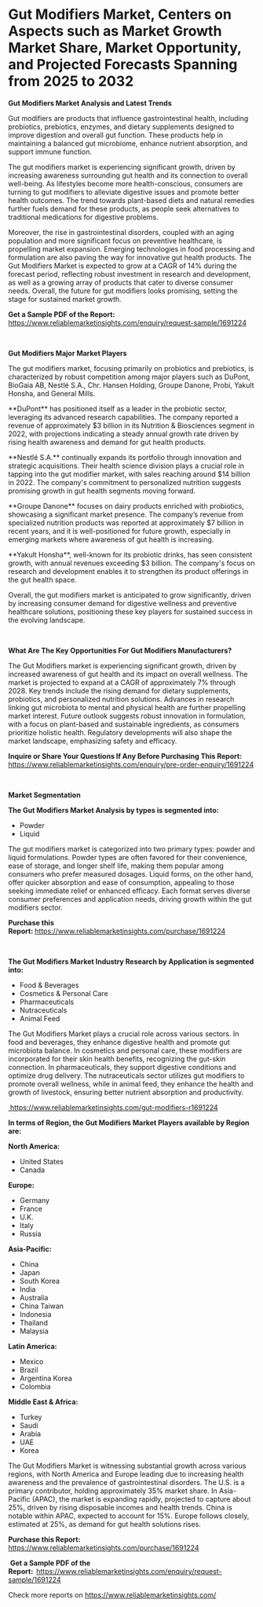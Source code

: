 <p><h1>Gut Modifiers Market, Centers on Aspects such as Market Growth Market Share, Market Opportunity, and Projected Forecasts Spanning from 2025 to 2032</h1></p><p><strong>Gut Modifiers Market Analysis and Latest Trends</strong></p>
<p><p>Gut modifiers are products that influence gastrointestinal health, including probiotics, prebiotics, enzymes, and dietary supplements designed to improve digestion and overall gut function. These products help in maintaining a balanced gut microbiome, enhance nutrient absorption, and support immune function.</p><p>The gut modifiers market is experiencing significant growth, driven by increasing awareness surrounding gut health and its connection to overall well-being. As lifestyles become more health-conscious, consumers are turning to gut modifiers to alleviate digestive issues and promote better health outcomes. The trend towards plant-based diets and natural remedies further fuels demand for these products, as people seek alternatives to traditional medications for digestive problems.</p><p>Moreover, the rise in gastrointestinal disorders, coupled with an aging population and more significant focus on preventive healthcare, is propelling market expansion. Emerging technologies in food processing and formulation are also paving the way for innovative gut health products. The Gut Modifiers Market is expected to grow at a CAGR of 14% during the forecast period, reflecting robust investment in research and development, as well as a growing array of products that cater to diverse consumer needs. Overall, the future for gut modifiers looks promising, setting the stage for sustained market growth.</p></p>
<p><strong>Get a Sample PDF of the Report:&nbsp;</strong> <a href="https://www.reliablemarketinsights.com/enquiry/request-sample/1691224?utm_campaign=3320&utm_medium=2&utm_source=Github&utm_content=ia&utm_term=26032025&utm_id=gut-modifiers">https://www.reliablemarketinsights.com/enquiry/request-sample/1691224</a></p>
<p>&nbsp;</p>
<p><strong>Gut Modifiers Major Market Players</strong></p>
<p><p>The gut modifiers market, focusing primarily on probiotics and prebiotics, is characterized by robust competition among major players such as DuPont, BioGaia AB, Nestlé S.A., Chr. Hansen Holding, Groupe Danone, Probi, Yakult Honsha, and General Mills. </p><p>**DuPont** has positioned itself as a leader in the probiotic sector, leveraging its advanced research capabilities. The company reported a revenue of approximately $3 billion in its Nutrition & Biosciences segment in 2022, with projections indicating a steady annual growth rate driven by rising health awareness and demand for gut health products.</p><p>**Nestlé S.A.** continually expands its portfolio through innovation and strategic acquisitions. Their health science division plays a crucial role in tapping into the gut modifier market, with sales reaching around $14 billion in 2022. The company's commitment to personalized nutrition suggests promising growth in gut health segments moving forward.</p><p>**Groupe Danone** focuses on dairy products enriched with probiotics, showcasing a significant market presence. The company’s revenue from specialized nutrition products was reported at approximately $7 billion in recent years, and it is well-positioned for future growth, especially in emerging markets where awareness of gut health is increasing.</p><p>**Yakult Honsha**, well-known for its probiotic drinks, has seen consistent growth, with annual revenues exceeding $3 billion. The company's focus on research and development enables it to strengthen its product offerings in the gut health space.</p><p>Overall, the gut modifiers market is anticipated to grow significantly, driven by increasing consumer demand for digestive wellness and preventive healthcare solutions, positioning these key players for sustained success in the evolving landscape.</p></p>
<p>&nbsp;</p>
<p><strong>What Are The Key Opportunities For Gut Modifiers Manufacturers?</strong></p>
<p><p>The Gut Modifiers market is experiencing significant growth, driven by increased awareness of gut health and its impact on overall wellness. The market is projected to expand at a CAGR of approximately 7% through 2028. Key trends include the rising demand for dietary supplements, probiotics, and personalized nutrition solutions. Advances in research linking gut microbiota to mental and physical health are further propelling market interest. Future outlook suggests robust innovation in formulation, with a focus on plant-based and sustainable ingredients, as consumers prioritize holistic health. Regulatory developments will also shape the market landscape, emphasizing safety and efficacy.</p></p>
<p><strong>Inquire or Share Your Questions If Any Before Purchasing This Report:</strong> <a href="https://www.reliablemarketinsights.com/enquiry/pre-order-enquiry/1691224?utm_campaign=3320&utm_medium=2&utm_source=Github&utm_content=ia&utm_term=26032025&utm_id=gut-modifiers">https://www.reliablemarketinsights.com/enquiry/pre-order-enquiry/1691224</a></p>
<p>&nbsp;</p>
<p><strong>Market Segmentation</strong></p>
<p><strong>The Gut Modifiers Market Analysis by types is segmented into:</strong></p>
<p><ul><li>Powder</li><li>Liquid</li></ul></p>
<p><p>The gut modifiers market is categorized into two primary types: powder and liquid formulations. Powder types are often favored for their convenience, ease of storage, and longer shelf life, making them popular among consumers who prefer measured dosages. Liquid forms, on the other hand, offer quicker absorption and ease of consumption, appealing to those seeking immediate relief or enhanced efficacy. Each format serves diverse consumer preferences and application needs, driving growth within the gut modifiers sector.</p></p>
<p><strong>Purchase this Report:&nbsp;</strong><a href="https://www.reliablemarketinsights.com/purchase/1691224?utm_campaign=3320&utm_medium=2&utm_source=Github&utm_content=ia&utm_term=26032025&utm_id=gut-modifiers">https://www.reliablemarketinsights.com/purchase/1691224</a></p>
<p>&nbsp;</p>
<p><strong>The Gut Modifiers Market Industry Research by Application is segmented into:</strong></p>
<p><ul><li>Food & Beverages</li><li>Cosmetics & Personal Care</li><li>Pharmaceuticals</li><li>Nutraceuticals</li><li>Animal Feed</li></ul></p>
<p><p>The Gut Modifiers Market plays a crucial role across various sectors. In food and beverages, they enhance digestive health and promote gut microbiota balance. In cosmetics and personal care, these modifiers are incorporated for their skin health benefits, recognizing the gut-skin connection. In pharmaceuticals, they support digestive conditions and optimize drug delivery. The nutraceuticals sector utilizes gut modifiers to promote overall wellness, while in animal feed, they enhance the health and growth of livestock, ensuring better nutrient absorption and productivity.</p></p>
<p><a href="https://www.reliablemarketinsights.com/gut-modifiers-r1691224?utm_campaign=3320&utm_medium=2&utm_source=Github&utm_content=ia&utm_term=26032025&utm_id=gut-modifiers">&nbsp;https://www.reliablemarketinsights.com/gut-modifiers-r1691224</a></p>
<p><strong>In terms of Region, the Gut Modifiers Market Players available by Region are:</strong></p>
<p>
    <p> <strong> North America: </strong>
        <ul>
            <li>United States</li>
            <li>Canada</li>
        </ul>
        </p> 
    <p> <strong> Europe: </strong>
        <ul>
            <li>Germany</li>
            <li>France</li>
            <li>U.K.</li>
            <li>Italy</li>
            <li>Russia</li>
        </ul>
        </p> 
    <p> <strong> Asia-Pacific: </strong>
        <ul>
            <li>China</li>
            <li>Japan</li>
            <li>South Korea</li>
            <li>India</li>
            <li>Australia</li>
            <li>China Taiwan</li>
            <li>Indonesia</li>
            <li>Thailand</li>
            <li>Malaysia</li>
        </ul>
        </p> 
    <p> <strong> Latin America: </strong>
        <ul>
            <li>Mexico</li>
            <li>Brazil</li>
            <li>Argentina Korea</li>
            <li>Colombia</li>
        </ul>
        </p> 
    <p> <strong> Middle East & Africa: </strong>
        <ul>
            <li>Turkey</li>
            <li>Saudi</li>
            <li>Arabia</li>
            <li>UAE</li>
            <li>Korea</li>
        </ul>
    </p>
    </p>
<p><p>The Gut Modifiers Market is witnessing substantial growth across various regions, with North America and Europe leading due to increasing health awareness and the prevalence of gastrointestinal disorders. The U.S. is a primary contributor, holding approximately 35% market share. In Asia-Pacific (APAC), the market is expanding rapidly, projected to capture about 25%, driven by rising disposable incomes and health trends. China is notable within APAC, expected to account for 15%. Europe follows closely, estimated at 25%, as demand for gut health solutions rises.</p></p>
<p><strong>Purchase this Report: </strong><a href="https://www.reliablemarketinsights.com/purchase/1691224?utm_campaign=3320&utm_medium=2&utm_source=Github&utm_content=ia&utm_term=26032025&utm_id=gut-modifiers">https://www.reliablemarketinsights.com/purchase/1691224</a></p>
<p>&nbsp;<strong>Get a Sample PDF of the Report:&nbsp;&nbsp;</strong><a href="https://www.reliablemarketinsights.com/enquiry/request-sample/1691224?utm_campaign=3320&utm_medium=2&utm_source=Github&utm_content=ia&utm_term=26032025&utm_id=gut-modifiers">https://www.reliablemarketinsights.com/enquiry/request-sample/1691224</a></p>
<p><strong></strong></p>
<p>Check more reports on <a href="https://www.reliablemarketinsights.com/?utm_campaign=3320&utm_medium=2&utm_source=Github&utm_content=ia&utm_term=26032025&utm_id=gut-modifiers">https://www.reliablemarketinsights.com/</a></p>